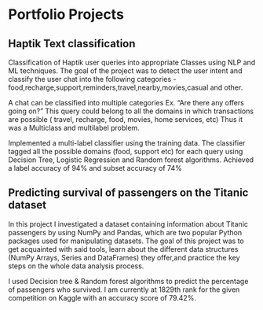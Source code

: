 # Portfolio Projects

## Haptik Text classification
Classification of Haptik user queries into appropriate Classes using NLP and ML techniques.
The goal of the project was to detect the user intent and classify the user chat into the following categories - food,recharge,support,reminders,travel,nearby,movies,casual and other.

A chat can be classified into multiple categories Ex. “Are there any offers going on?” This query could belong to all the domains in which transactions are possible ( travel, recharge, food, movies, home services, etc) Thus it was a Multiclass and multilabel problem.

Implemented a multi-label classifier using the training data. The classifier tagged all the possible domains (food, support etc) for each query using Decision Tree, Logistic Regression and Random forest algorithms.
Achieved a label accuracy of 94% and subset accuracy of 74%

## Predicting survival of passengers on the Titanic dataset
In this project I investigated a dataset containing information about Titanic passengers by using NumPy and Pandas, which are two popular Python packages used for manipulating datasets. The goal of this project was to get acquainted with said tools, learn about the different data structures (NumPy Arrays, Series and DataFrames) they offer,and practice the key steps on the whole data analysis process.

I used Decision tree & Random forest algorithms to predict the percentage of passengers who survived.
I am currently at 1829th rank for the given competition on Kaggle with an accuracy score of 79.42%.
